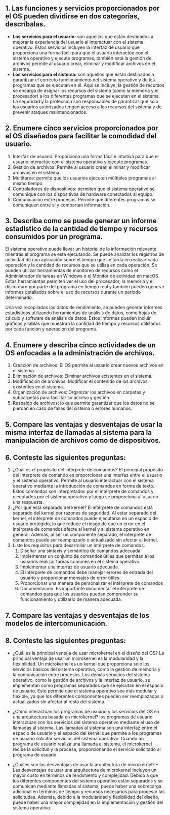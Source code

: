 ## 1.	Las funciones y servicios proporcionados por el OS pueden dividirse en dos categorías, descríbalas.
- **Los servicios para el usuario:** son aquellos que están destinados a mejorar la experiencia del usuario al interactuar con el sistema operativo. Estos servicios incluyen la interfaz de usuario que proporciona una forma fácil para que el usuario interactúe con el sistema operativo y ejecute programas, también está la gestión de archivos permite al usuario crear, eliminar y modificar archivos en el sistema.
- **Los servicios para el sistema:**  son aquellos que están destinados a garantizar el correcto funcionamiento del sistema operativo y de los programas que se ejecutan en él. Aquí se incluye, la gestión de recursos se encarga de asignar los recursos del sistema (como la memoria y el procesador) a los diferentes programas que se ejecutan en el sistema. La seguridad y la protección son responsables de garantizar que solo los usuarios autorizados tengan acceso a los recursos del sistema y de prevenir ataques malintencionados.

## 2.	Enumere cinco servicios proporcionados por el OS diseñados para facilitar la comodidad del usuario. 
1.	Interfaz de usuario: Proporciona una forma fácil e intuitiva para que el usuario interactúe con el sistema operativo y ejecute programas.
2.	Gestión de archivos: Permite al usuario crear, eliminar y modificar archivos en el sistema.
3.	Multitarea: permite que los usuarios ejecuten múltiples programas al mismo tiempo.
4.	Controladores de dispositivos: permiten que el sistema operativo se comunique con los dispositivos de hardware conectados al equipo.
5.	Comunicación entre procesos: Permite que diferentes programas se comuniquen entre sí y compartan información.

## 3.	Describa como se puede generar un informe estadístico de la cantidad de tiempo y recursos consumidos por un programa. 
<p>El sistema operativo puede llevar un historial de la información relevante mientras el programa se está ejecutando. Se puede analizar los registros de actividad de una aplicación sobre el tiempo que se tarda en realizar cada operación y la cantidad de recursos que se utiliza en cada operación. Se pueden utilizar herramientas de monitoreo de recursos como el Administrador de tareas en Windows o el Monitor de actividad en macOS. Estas herramientas permiten ver el uso del procesador, la memoria y el disco duro por parte del programa en tiempo real y también pueden generar informes detallados sobre el uso de recursos durante un período determinado.</p>
<p>Una vez recopilados los datos de rendimiento, se pueden generar informes estadísticos utilizando herramientas de análisis de datos, como hojas de cálculo y software de análisis de datos. Estos informes pueden incluir gráficos y tablas que muestran la cantidad de tiempo y recursos utilizados por cada función y operación del programa.</p>

## 4.	Enumere y describa cinco actividades de un OS enfocadas a la administración de archivos.
1.	Creación de archivos: El OS permite al usuario crear nuevos archivos en el sistema.
2.	Eliminación de archivos: Eliminar archivos existentes en el sistema.
3.	Modificación de archivos: Modificar el contenido de los archivos existentes en el sistema.
4.	Organización de archivos: Organizar los archivos en carpetas y subcarpetas para facilitar su acceso y gestión.
5.	Respaldo de archivos: lo que permite garantizar que los datos no se pierdan en caso de fallas del sistema o errores humanos. 

## 5.	Compare las ventajas y desventajas de usar la misma interfaz de llamadas al sistema para la manipulación de archivos como de dispositivos. 

## 6.	Conteste las siguientes preguntas: 

<ol>
  <li>¿Cuál es el propósito del intérprete de comandos? 
El principal propósito del intérprete de comando es proporcionar una interfaz entre el usuario y el sistema operativo. Permite al usuario interactuar con el sistema operativo mediante la introducción de comandos en forma de texto. Estos comandos son interpretados por el intérprete de comandos y ejecutados por el sistema operativo y luego se proporciona al usuario una respuesta.</li>
  <li>¿Por qué está separado del kernel? 
El intérprete de comandos está separado del kernel por razones de seguridad. Al estar separado del kernel, el intérprete de comandos puede ejecutarse en un espacio de usuario protegido, lo que reduce el riesgo de que un error en el intérprete de comandos afecte al kernel y al sistema operativo en general. Además, al ser un componente separado, el intérprete de comandos puede ser reemplazado o actualizado sin afectar al kernel.</li>
  <li>Liste los requisitos para desarrollar un intérprete de comandos.
    <ol>
      <li>Diseñar una sintaxis y semántica de comandos adecuada</li>
      <li>Implementar un conjunto de comandos útiles que permitan a los usuarios realizar tareas comunes en el sistema operativo.
</li>
      <li>Implementar una interfaz de usuario adecuada.
</li>
      <li>El intérprete de comandos debe manejar errores de entrada del usuario y proporcionar mensajes de error útiles.
</li>
      <li>Proporcionar una manera de personalizar el intérprete de comandos
</li>
      <li>Documentación: Es importante documentar el intérprete de comandos para que los usuarios puedan comprender su funcionamiento y utilizarlo de manera adecuada. 
</li>
    </ol>
  </li>
</ol>


 

## 7.	Compare las ventajas y desventajas de los modelos de intercomunicación.

## 8.	Conteste las siguientes preguntas: 
- ¿Cuál es la principal ventaja de usar microkernel en el diseño del OS? 
La principal ventaja de usar un microkernel es la modularidad y la flexibilidad. Un microkernel es un kernel que proporciona solo los servicios básicos del sistema operativo, como la gestión de memoria y la comunicación entre procesos. Los demás servicios del sistema operativo, como la gestión de archivos y la interfaz de usuario, se implementan como programas separados que se ejecutan en el espacio de usuario. Esto permite que el sistema operativo sea más modular y flexible, ya que los diferentes componentes pueden ser reemplazados o actualizados sin afectar al resto del sistema.


- ¿Cómo interactúan los programas de usuario y los servicios del OS en una arquitectura basada en microkernel? 
los programas de usuario interactúan con los servicios del sistema operativo mediante el uso de llamadas al sistema. Las llamadas al sistema son una interfaz entre el espacio de usuario y el espacio del kernel que permite a los programas de usuario solicitar servicios del sistema operativo. Cuando un programa de usuario realiza una llamada al sistema, el microkernel recibe la solicitud y la procesa, proporcionando el servicio solicitado al programa de usuario.

- ¿Cuáles son las desventajas de usar la arquitectura de microkernel? –
Las desventajas de usar una arquitectura de microkernel incluyen un mayor costo en términos de rendimiento y complejidad. Debido a que los diferentes componentes del sistema operativo están separados y se comunican mediante llamadas al sistema, puede haber una sobrecarga adicional en términos de tiempo y recursos necesarios para procesar las solicitudes. Además, debido a la modularidad y flexibilidad del diseño, puede haber una mayor complejidad en la implementación y gestión del sistema operativo.
